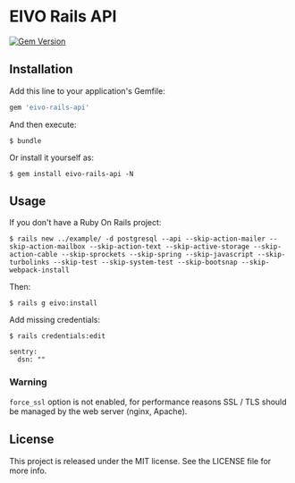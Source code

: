 # EIVO Rails API

[![Gem Version](https://badge.fury.io/rb/eivo-rails-api.svg)](http://badge.fury.io/rb/eivo-rails-api)

## Installation

Add this line to your application's Gemfile:

```ruby
gem 'eivo-rails-api'
```

And then execute:

    $ bundle

Or install it yourself as:

    $ gem install eivo-rails-api -N

## Usage

If you don't have a Ruby On Rails project:

	$ rails new ../example/ -d postgresql --api --skip-action-mailer --skip-action-mailbox --skip-action-text --skip-active-storage --skip-action-cable --skip-sprockets --skip-spring --skip-javascript --skip-turbolinks --skip-test --skip-system-test --skip-bootsnap --skip-webpack-install

Then:

	$ rails g eivo:install

Add missing credentials:

	$ rails credentials:edit

```
sentry:
  dsn: ""
```

### Warning

`force_ssl` option is not enabled, for performance reasons SSL / TLS should be managed by the web server (nginx, Apache).

## License

This project is released under the MIT license. See the LICENSE file for more info.
